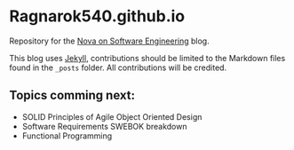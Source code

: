 # Ragnarok540.github.io
Repository for the [Nova on Software Engineering][blog] blog.

This blog uses [Jekyll][jekyll], contributions should be limited to the Markdown files found in the `_posts` folder. All contributions will be credited.

## Topics comming next:

* SOLID Principles of Agile Object Oriented Design
* Software Requirements SWEBOK breakdown
* Functional Programming

[jekyll]: https://jekyllrb.com/
[blog]: https://ragnarok540.github.io/
